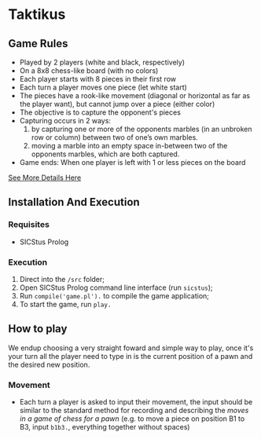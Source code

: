 # Taktikus

## Game Rules
- Played by 2 players (white and black, respectively)
- On a 8x8 chess-like board (with no colors)
- Each player starts with 8 pieces in their first row
- Each turn a player moves one piece (let white start)
- The pieces have a rook-like movement (diagonal or horizontal as far as the player want), but cannot jump over a piece (either color)
- The objective is to capture the opponent's pieces
- Capturing occurs in 2 ways:
    1. by capturing one or more of the opponents marbles (in an unbroken row or column) between two of one’s own marbles. 
    2. moving a marble into an empty space in-between two of the opponents marbles, which are both captured.
- Game ends:
    When one player is left with 1 or less pieces on the board

[See More Details Here](https://boardgamegeek.com/boardgame/80811/taktikus)


## Installation And Execution

### Requisites
- SICStus Prolog

### Execution
1. Direct into the `/src` folder;
2. Open SICStus Prolog command line interface (run `sicstus`);
3. Run `compile('game.pl').` to compile the game application;
4. To start the game, run `play.`


## How to play

We endup choosing a very straight foward and simple way to play, once it's your turn all the player need to type in is the current position of a pawn and the desired new position.

### Movement
- Each turn a player is asked to input their movement, the input should be similar to the standard method for recording and describing the *moves in a game of chess for a pawn* (e.g. to move a piece on position B1 to B3, input `b1b3.`, everything together without spaces)

